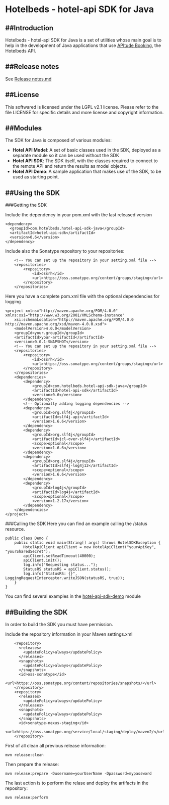 # Hotelbeds - hotel-api SDK for Java
##Introduction
------------
Hotelbeds - hotel-api SDK for Java is a set of utilities whose main goal is to help
in the development of Java applications that use [APItude Booking](https://developer.hotelbeds.com), the Hotelbeds API.

##Release notes
------------------------------------------
See [Release notes.md](https://github.com/hotelbeds-sdk/hotel-api-sdk-java/blob/master/RELEASE_NOTES.md)


##License
-------
This softwared is licensed under the LGPL v2.1 license. Please refer to the file LICENSE for specific details and more license and copyright information.

##Modules
-------------------
The SDK for Java is composed of various modules:

* **Hotel API Model**: A set of basic classes used in the SDK, deployed as a separate module so it can be used without the SDK
* **Hotel API SDK**: The SDK itself, with the classes required to connect to the remote API and return the results as model objects. 
* **Hotel API Demo**: A sample application that makes use of the SDK, to be used as starting point.

##Using the SDK
-------------------
###Getting the SDK

Include the dependency in your pom.xml with the last released version

    <dependency>
      <groupId>com.hotelbeds.hotel-api-sdk-java</groupId>
      <artifactId>hotel-api-sdk</artifactId>
      <version>0.6</version>
    </dependency>

Include also the Sonatype repository to your repositories:

    	<!-- You can set up the repository in your setting.xml file -->
    	<repositories>
    		<repository>
    			<id>ossrh</id>
    			<url>https://oss.sonatype.org/content/groups/staging</url>
    		</repository>
    	</repositories>

Here you have a complete pom.xml file with the optional dependencies for logging

    <project xmlns="http://maven.apache.org/POM/4.0.0" xmlns:xsi="http://www.w3.org/2001/XMLSchema-instance"
    	xsi:schemaLocation="http://maven.apache.org/POM/4.0.0 http://maven.apache.org/xsd/maven-4.0.0.xsd">
    	<modelVersion>4.0.0</modelVersion>
    	<groupId>your.groupId</groupId>
    	<artifactId>your-artifactId</artifactId>
    	<version>0.0.1-SNAPSHOT</version>
    	<!-- You can set up the repository in your setting.xml file -->
    	<repositories>
    		<repository>
    			<id>ossrh</id>
    			<url>https://oss.sonatype.org/content/groups/staging</url>
    		</repository>
    	</repositories>
    	<dependencies>
    		<dependency>
    			<groupId>com.hotelbeds.hotel-api-sdk-java</groupId>
    			<artifactId>hotel-api-sdk</artifactId>
    			<version>0.6</version>
    		</dependency>
    		<!-- Optionally adding logging dependencies -->
    		<dependency>
    			<groupId>org.slf4j</groupId>
    			<artifactId>slf4j-api</artifactId>
    			<version>1.6.6</version>
    		</dependency>
    		<dependency>
    			<groupId>org.slf4j</groupId>
    			<artifactId>jcl-over-slf4j</artifactId>
    			<scope>optional</scope>
    			<version>1.6.6</version>
    		</dependency>
    		<dependency>
    			<groupId>org.slf4j</groupId>
    			<artifactId>slf4j-log4j12</artifactId>
    			<scope>optional</scope>
    			<version>1.6.6</version>
    		</dependency>
    		<dependency>
    			<groupId>log4j</groupId>
    			<artifactId>log4j</artifactId>
    			<scope>optional</scope>
    			<version>1.2.17</version>
    		</dependency>
    	</dependencies>
    </project>

###Calling the SDK
Here you can find an example calling the /status resource.

    public class Demo {
        public static void main(String[] args) throws HotelSDKException {
            HotelApiClient apiClient = new HotelApiClient("yourApiKey", "yourSharedSecret");
            apiClient.setReadTimeout(40000);
            apiClient.init();
            log.info("Requesting status...");
            StatusRS statusRS = apiClient.status();
            log.info("StatusRS: {}", LoggingRequestInterceptor.writeJSON(statusRS, true));
        }
    }

You can find several examples in the [hotel-api-sdk-demo](https://github.com/hotelbeds-sdk/hotel-api-sdk-java/blob/master/hotel-api-sdk-demo/src/main/java/tst/HotelAPIClientDemo.java) module

##Building the SDK
----------------------
In order to build the SDK you must have permission.

Include the repository information in your Maven settings.xml

        <repository>
          <releases>
            <updatePolicy>always</updatePolicy>
          </releases>
          <snapshots>
            <updatePolicy>always</updatePolicy>
          </snapshots>
          <id>oss-sonatype</id>
          <url>https://oss.sonatype.org/content/repositories/snapshots/</url>
        </repository>
        <repository>
          <releases>
            <updatePolicy>always</updatePolicy>
          </releases>
          <snapshots>
            <updatePolicy>always</updatePolicy>
          </snapshots>
          <id>sonatype-nexus-staging</id>
          <url>https://oss.sonatype.org/service/local/staging/deploy/maven2/</url>
        </repository>

First of all clean all previous release information:

    mvn release:clean

Then prepare the release:

    mvn release:prepare -Dusername=yourUserName -Dpassword=mypassword

The last action is to perform the relase and deploy the artifacts in the repository:

    mvn release:perform
